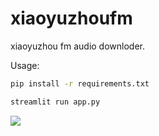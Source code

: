# xiaoyuzhoufm
xiaoyuzhou fm audio downloder.

Usage:

```sh
pip install -r requirements.txt

streamlit run app.py
```

![](https://github.com/limboinf/xiaoyuzhoufm/blob/main/usage.png?raw=true)
